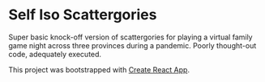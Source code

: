 # Self Iso Scattergories

Super basic knock-off version of scattergories for playing a virtual family game night across three provinces during a pandemic. Poorly thought-out code, adequately executed.

This project was bootstrapped with [Create React App](https://github.com/facebook/create-react-app).
